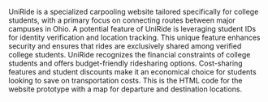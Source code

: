 UniRide is a specialized carpooling website tailored specifically for college students, with a primary focus on connecting routes between major campuses in Ohio. A potential feature of UniRide is leveraging student IDs for identity verification and location tracking. This unique feature enhances security and ensures that rides are exclusively shared among verified college students. UniRide recognizes the financial constraints of college students and offers budget-friendly ridesharing options. Cost-sharing features and student discounts make it an economical choice for students looking to save on transportation costs. 
This is the HTML code for the website prototype with a map for departure and destination locations. 
